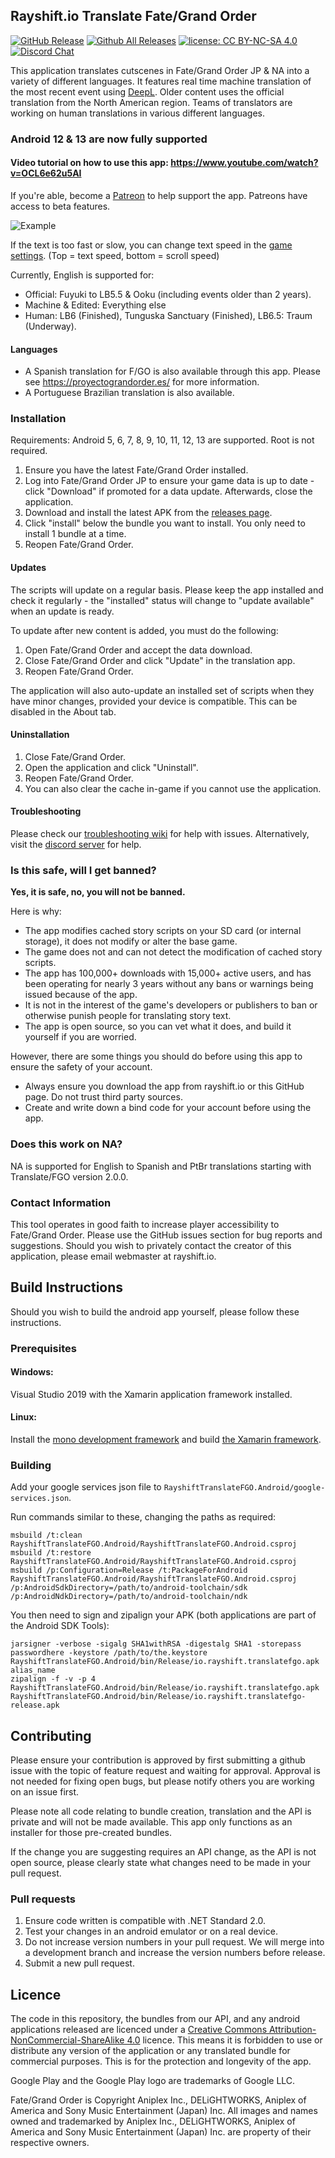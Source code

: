 ﻿## Rayshift.io Translate Fate/Grand Order
[![GitHub Release](https://img.shields.io/github/release/rayshift/translatefgo.svg?style=flat)](https://github.com/rayshift/translatefgo/releases)  [![Github All Releases](https://img.shields.io/github/downloads/rayshift/translatefgo/total.svg?style=flat)](https://github.com/rayshift/translatefgo/releases)  [![license: CC BY-NC-SA 4.0](https://img.shields.io/badge/License-CC%20BY--NC--SA%204.0-lightgrey.svg)](http://creativecommons.org/licenses/by-nc-sa/4.0/) [![Discord Chat](https://img.shields.io/discord/665980614998097941.svg)](https://discord.gg/6vncnjj)  

This application translates cutscenes in Fate/Grand Order JP & NA into a variety of different languages. It features real time machine translation of the most recent event using [DeepL](https://www.deepl.com/). Older content uses the official translation from the North American region. Teams of translators are working on human translations in various different languages.

### Android 12 & 13 are now fully supported

#### Video tutorial on how to use this app: https://www.youtube.com/watch?v=OCL6e62u5AI

If you're able, become a [Patreon](https://www.patreon.com/rayshift) to help support the app. Patreons have access to beta features.

![Example](https://i.imgur.com/1fO8L8Y.png)

If the text is too fast or slow, you can change text speed in the [game settings](https://i.imgur.com/UhmoZI9.png). (Top = text speed, bottom = scroll speed)

Currently, English is supported for:
- Official: Fuyuki to LB5.5 & Ooku (including events older than 2 years).
- Machine & Edited: Everything else
- Human: LB6 (Finished), Tunguska Sanctuary (Finished), LB6.5: Traum (Underway).

#### Languages
- A Spanish translation for F/GO is also available through this app. Please see https://proyectograndorder.es/ for more information.
- A Portuguese Brazilian translation is also available.

### Installation
Requirements: Android 5, 6, 7, 8, 9, 10, 11, 12, 13 are supported. Root is not required.

1. Ensure you have the latest Fate/Grand Order installed.
2. Log into Fate/Grand Order JP to ensure your game data is up to date - click "Download" if promoted for a data update. Afterwards, close the application.
3. Download and install the latest APK from the [releases page](https://github.com/rayshift/translatefgo/releases).
4. Click "install" below the bundle you want to install. You only need to install 1 bundle at a time.
5. Reopen Fate/Grand Order.

#### Updates
The scripts will update on a regular basis. Please keep the app installed and check it regularly - the "installed" status will change to "update available" when an update is ready.

To update after new content is added, you must do the following:
1. Open Fate/Grand Order and accept the data download.
2. Close Fate/Grand Order and click "Update" in the translation app.
3. Reopen Fate/Grand Order.

The application will also auto-update an installed set of scripts when they have minor changes, provided your device is compatible. This can be disabled in the About tab.

#### Uninstallation
1. Close Fate/Grand Order.
2. Open the application and click "Uninstall".
3. Reopen Fate/Grand Order.
4. You can also clear the cache in-game if you cannot use the application.

#### Troubleshooting
Please check our [troubleshooting wiki](https://github.com/rayshift/translatefgo/wiki/Troubleshooting) for help with issues. Alternatively, visit the [discord server](https://discord.gg/6vncnjj) for help.

### Is this safe, will I get banned?
**Yes, it is safe, no, you will not be banned.**

Here is why:
- The app modifies cached story scripts on your SD card (or internal storage), it does not modify or alter the base game.
- The game does not and can not detect the modification of cached story scripts. 
- The app has 100,000+ downloads with 15,000+ active users, and has been operating for nearly 3 years without any bans or warnings being issued because of the app. 
- It is not in the interest of the game's developers or publishers to ban or otherwise punish people for translating story text.
- The app is open source, so you can vet what it does, and build it yourself if you are worried.

However, there are some things you should do before using this app to ensure the safety of your account.
- Always ensure you download the app from rayshift.io or this GitHub page. Do not trust third party sources.
- Create and write down a bind code for your account before using the app.

### Does this work on NA?
NA is supported for English to Spanish and PtBr translations starting with Translate/FGO version 2.0.0.

### Contact Information
This tool operates in good faith to increase player accessibility to Fate/Grand Order. Please use the GitHub issues section for bug reports and suggestions. Should you wish to privately contact the creator of this application, please email webmaster at rayshift.io.

## Build Instructions
Should you wish to build the android app yourself, please follow these instructions.

### Prerequisites
#### Windows: 
Visual Studio 2019 with the Xamarin application framework installed.

#### Linux:
Install the [mono development framework](https://www.mono-project.com/download/stable/#download-lin) and build [the Xamarin framework](https://github.com/xamarin/xamarin-android/blob/master/Documentation/building/unix/instructions.md).

### Building
Add your google services json file to `RayshiftTranslateFGO.Android/google-services.json`.

Run commands similar to these, changing the paths as required:
```
msbuild /t:clean RayshiftTranslateFGO.Android/RayshiftTranslateFGO.Android.csproj
msbuild /t:restore RayshiftTranslateFGO.Android/RayshiftTranslateFGO.Android.csproj
msbuild /p:Configuration=Release /t:PackageForAndroid RayshiftTranslateFGO.Android/RayshiftTranslateFGO.Android.csproj /p:AndroidSdkDirectory=/path/to/android-toolchain/sdk /p:AndroidNdkDirectory=/path/to/android-toolchain/ndk
```

You then need to sign and zipalign your APK (both applications are part of the Android SDK Tools):
```
jarsigner -verbose -sigalg SHA1withRSA -digestalg SHA1 -storepass passwordhere -keystore /path/to/the.keystore RayshiftTranslateFGO.Android/bin/Release/io.rayshift.translatefgo.apk alias_name
zipalign -f -v -p 4 RayshiftTranslateFGO.Android/bin/Release/io.rayshift.translatefgo.apk RayshiftTranslateFGO.Android/bin/Release/io.rayshift.translatefgo-release.apk
```

## Contributing
Please ensure your contribution is approved by first submitting a github issue with the topic of feature request and waiting for approval. Approval is not needed for fixing open bugs, but please notify others you are working on an issue first.

Please note all code relating to bundle creation, translation and the API is private and will not be made available. This app only functions as an installer for those pre-created bundles.

If the change you are suggesting requires an API change, as the API is not open source, please clearly state what changes need to be made in your pull request.

### Pull requests
1. Ensure code written is compatible with .NET Standard 2.0.
2. Test your changes in an android emulator or on a real device.
3. Do not increase version numbers in your pull request. We will merge into a development branch and increase the version numbers before release.
4. Submit a new pull request.

## Licence
The code in this repository, the bundles from our API, and any android applications released are licenced under a [Creative Commons Attribution-NonCommercial-ShareAlike 4.0](https://creativecommons.org/licenses/by-nc-sa/4.0/) licence. This means it is forbidden to use or distribute any version of the application or any translated bundle for commercial purposes. This is for the protection and longevity of the app.

Google Play and the Google Play logo are trademarks of Google LLC.

Fate/Grand Order is Copyright Aniplex Inc., DELiGHTWORKS, Aniplex of America and Sony Music Entertainment (Japan) Inc. All images and names owned and trademarked by Aniplex Inc., DELiGHTWORKS, Aniplex of America and Sony Music Entertainment (Japan) Inc. are property of their respective owners.
